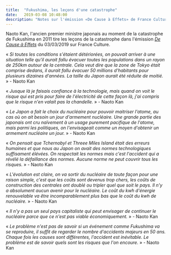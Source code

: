 ```yaml
---
title:  "Fukushima, les leçons d'une catastrophe"
date:   2019-03-08 10:48:00
description: "Notes sur l'émission «De Cause à Effets» de France Culture"
---
```


Naoto Kan, l'ancien premier ministre japonais au moment de la catastrophe de Fukushima en 2011 tire les leçons de la catastrophe dans l'émission [*De Cause à Effets*](https://www.franceculture.fr/emissions/de-cause-a-effets-le-magazine-de-lenvironnement/fukushima-les-lecons-dune-catastrophe) du 03/03/2019 sur France Culture.


« *Si toutes les conditions s'étaient détériorées, on pouvait arriver à une situation telle qu'il aurait fallu évacuer toutes les populations dans un rayon de 250km autour de la centrale. Cela veut dire que la zone de Tokyo était comprise dedans, il aurait fallu évacuer 50 millions d'habitants pour plusieurs dizaines d'années. La taille du Japon aurait été réduite de moitié.* » - Naoto Kan

« *Jusque là je faisais confiance à la technologie, mais quand on voit le risque qui est pris pour faire de l'électricité de cette façon là, j'ai compris que le risque n'en valait pas la chandelle.* » - Naoto Kan

« *Le Japon a fait le choix du nucléaire pour pouvoir maitriser l'atome, au cas où on ait besoin un jour d'armement nucléaire. Une grande partie des japonais ont cru naïvement à un usage purement pacifique de l'atome, mais parmi les politiques, on l'envisageait comme un moyen d'obtenir un armement nucléaire un jour.* » - Naoto Kan

« *On pensait que Tchernobyl et Threee Miles Island était des erreurs humaines et que nous au Japon on avait des normes technologiques suffisament élévées. On respectait les normes mais c'est l'accident qui a révélé la défaillance des normes. Aucune norme ne peut couvrir tous les risques.* » - Naoto Kan

« *L'évolution est claire, on va sortir du nucléaire de toute façon pour une raison simple, c'est que les coûts sont devenus trop chers, les coûts de construction des centrales ont doublé ou tripler quel que soit le pays. Il n'y a absolument aucun avenir pour le nucléaire. Le coût du kwh d'énergie renouvelable va être incomparablement plus bas que le coût du kwh de nucléaire.* » - Naoto Kan

« *Il n'y a pas un seul pays capitaliste qui peut envisager de continuer le nucléaire parce que ce n'est pas viable économiquement.* » - Naoto Kan

« *Le problème n'est pas de savoir si un événement comme Fukushima va se reproduire, il suffit de regarder le nombre d'accidents majeurs en 50 ans. Chaque fois les causes sont différentes, l'accident est inévitable. Le problème est de savoir quels sont les risques que l'on encoure.* » - Naoto Kan




